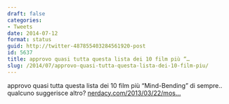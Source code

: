 ```yaml
---
draft: false
categories:
- Tweets
date: 2014-07-12
format: status
guid: http://twitter-487855403284561920-post
id: 5637
title: approvo quasi tutta questa lista dei 10 film più “…
slug: /2014/07/approvo-quasi-tutta-questa-lista-dei-10-film-piu/
---
```


approvo quasi tutta questa lista dei 10 film più “Mind-Bending” di sempre.. qualcuno suggerisce altro? [nerdacy.com/2013/03/22/mos…](http://www.nerdacy.com/2013/03/22/most-mind-bending-movies-ever-made/10/)
